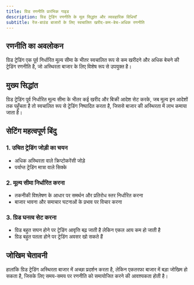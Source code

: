 ```yaml
---
title: ग्रिड रणनीति प्रारंभिक गाइड
description: ग्रिड ट्रेडिंग रणनीति के मूल सिद्धांत और व्यावहारिक विधियाँ
subtitle: रेंज-बाउंड बाजारों के लिए स्वचालित खरीद-कम-बेच-अधिक रणनीति
---
```


## रणनीति का अवलोकन

ग्रिड ट्रेडिंग एक पूर्व निर्धारित मूल्य सीमा के भीतर स्वचालित रूप से कम खरीदने और अधिक बेचने की ट्रेडिंग रणनीति है, जो अस्थिरता बाजार के लिए विशेष रूप से उपयुक्त है।

## मुख्य सिद्धांत

ग्रिड ट्रेडिंग पूर्व निर्धारित मूल्य सीमा के भीतर कई खरीद और बिक्री आदेश सेट करके, जब मूल्य इन आदेशों तक पहुँचता है तो स्वचालित रूप से ट्रेडिंग निष्पादित करता है, जिससे बाजार की अस्थिरता में लाभ कमाया जाता है।

## सेटिंग महत्वपूर्ण बिंदु

### 1. उचित ट्रेडिंग जोड़ी का चयन

- अधिक अस्थिरता वाले क्रिप्टोकरेंसी जोड़े
- पर्याप्त ट्रेडिंग मात्रा वाले सिक्के

### 2. मूल्य सीमा निर्धारित करना

- तकनीकी विश्लेषण के आधार पर समर्थन और प्रतिरोध स्तर निर्धारित करना
- बाजार भावना और समाचार घटनाओं के प्रभाव पर विचार करना

### 3. ग्रिड घनत्व सेट करना

- ग्रिड बहुत सघन होने पर ट्रेडिंग आवृत्ति बढ़ जाती है लेकिन एकल आय कम हो जाती है
- ग्रिड बहुत पतला होने पर ट्रेडिंग अवसर खो सकते हैं

## जोखिम चेतावनी

हालांकि ग्रिड ट्रेडिंग अस्थिरता बाजार में अच्छा प्रदर्शन करता है, लेकिन एकतरफा बाजार में बड़ा जोखिम हो सकता है, जिसके लिए समय-समय पर रणनीति को समायोजित करने की आवश्यकता होती है।
